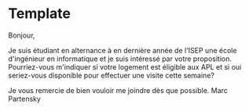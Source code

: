 # Template
Bonjour,

Je suis étudiant en alternance à en dernière année de l'ISEP une école d'ingénieur en informatique et je suis intéressé par votre proposition. Pourriez-vous m'indiquer si votre logement est éligible aux APL et si oui seriez-vous disponible pour effectuer une visite cette semaine?

Je vous remercie de bien vouloir me joindre dès que possible.
Marc Partensky
